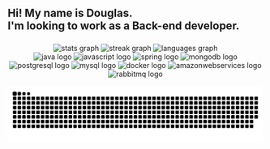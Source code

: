 <h2 align="left">Hi! My name is Douglas.<br>I'm looking to work as a Back-end developer.</h2>

###

<div align="center">
  <img src="https://github-readme-stats.vercel.app/api?username=DouglasLiebl&hide_title=false&hide_rank=false&show_icons=true&include_all_commits=true&count_private=true&disable_animations=false&theme=radical&locale=en&hide_border=true" height="150" alt="stats graph" />
  <img src="https://streak-stats.demolab.com?user=DouglasLiebl&locale=en&mode=daily&theme=radical&hide_border=true&border_radius=5" height="150" alt="streak graph"  />
  <img src="https://github-readme-stats.vercel.app/api/top-langs?username=DouglasLiebl&locale=en&hide_title=false&layout=compact&card_width=320&langs_count=6&theme=radical&hide_border=true" height="150" alt="languages graph"  />
</div>

<div align="center">
  <img src="https://skillicons.dev/icons?i=java" height="30" alt="java logo"  />
  <img src="https://skillicons.dev/icons?i=js" height="30" alt="javascript logo"  />
  <img src="https://skillicons.dev/icons?i=spring" height="30" alt="spring logo"  />
  <img src="https://skillicons.dev/icons?i=mongodb" height="30" alt="mongodb logo"  />
  <img src="https://skillicons.dev/icons?i=postgres" height="30" alt="postgresql logo"  />
  <img src="https://skillicons.dev/icons?i=mysql" height="30" alt="mysql logo"  />
  <img src="https://skillicons.dev/icons?i=docker" height="30" alt="docker logo"  />
  <img src="https://skillicons.dev/icons?i=aws" height="30" alt="amazonwebservices logo"  />
  <img src="https://skillicons.dev/icons?i=rabbitmq" height="30" alt="rabbitmq logo"  />
</div>

<br clear="both">

<img src="https://raw.githubusercontent.com/DouglasLiebl/DouglasLiebl/output/snake.svg" alt="Snake animation" />

###
